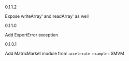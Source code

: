 0.1.1.2

Expose writeArray' and readArray' as well

0.1.1.0

Add ExportError exception

0.1.0.1

Add MatrixMarket module from `accelerate-examples` SMVM
